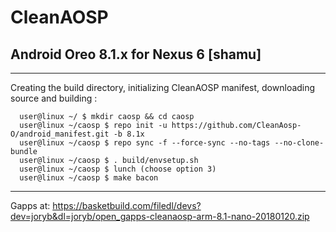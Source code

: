 # CleanAOSP 
  ## Android Oreo 8.1.x for Nexus 6 [shamu] 
----
Creating the build directory, initializing CleanAOSP manifest, downloading source and building :

      user@linux ~/ $ mkdir caosp && cd caosp                      
      user@linux ~/caosp $ repo init -u https://github.com/CleanAosp-O/android_manifest.git -b 8.1x
      user@linux ~/caosp $ repo sync -f --force-sync --no-tags --no-clone-bundle
      user@linux ~/caosp $ . build/envsetup.sh
      user@linux ~/caosp $ lunch (choose option 3)
      user@linux ~/caosp $ make bacon

----
Gapps at: https://basketbuild.com/filedl/devs?dev=joryb&dl=joryb/open_gapps-cleanaosp-arm-8.1-nano-20180120.zip
